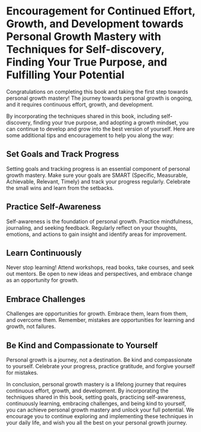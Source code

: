 Encouragement for Continued Effort, Growth, and Development towards Personal Growth Mastery with Techniques for Self-discovery, Finding Your True Purpose, and Fulfilling Your Potential
================================================================================================================================================================================================================

Congratulations on completing this book and taking the first step towards personal growth mastery! The journey towards personal growth is ongoing, and it requires continuous effort, growth, and development.

By incorporating the techniques shared in this book, including self-discovery, finding your true purpose, and adopting a growth mindset, you can continue to develop and grow into the best version of yourself. Here are some additional tips and encouragement to help you along the way:

Set Goals and Track Progress
----------------------------

Setting goals and tracking progress is an essential component of personal growth mastery. Make sure your goals are SMART (Specific, Measurable, Achievable, Relevant, Timely) and track your progress regularly. Celebrate the small wins and learn from the setbacks.

Practice Self-Awareness
-----------------------

Self-awareness is the foundation of personal growth. Practice mindfulness, journaling, and seeking feedback. Regularly reflect on your thoughts, emotions, and actions to gain insight and identify areas for improvement.

Learn Continuously
------------------

Never stop learning! Attend workshops, read books, take courses, and seek out mentors. Be open to new ideas and perspectives, and embrace change as an opportunity for growth.

Embrace Challenges
------------------

Challenges are opportunities for growth. Embrace them, learn from them, and overcome them. Remember, mistakes are opportunities for learning and growth, not failures.

Be Kind and Compassionate to Yourself
-------------------------------------

Personal growth is a journey, not a destination. Be kind and compassionate to yourself. Celebrate your progress, practice gratitude, and forgive yourself for mistakes.

In conclusion, personal growth mastery is a lifelong journey that requires continuous effort, growth, and development. By incorporating the techniques shared in this book, setting goals, practicing self-awareness, continuously learning, embracing challenges, and being kind to yourself, you can achieve personal growth mastery and unlock your full potential. We encourage you to continue exploring and implementing these techniques in your daily life, and wish you all the best on your personal growth journey.
